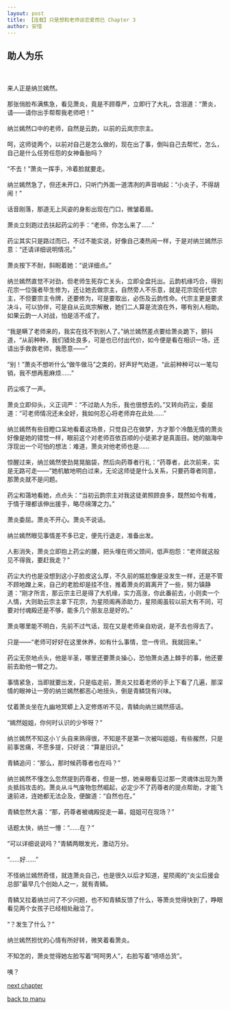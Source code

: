 ```yaml
---
layout: post
title: 【连载】只是想和老师谈恋爱而已 Chapter 3
author: 安惜
---
```




## 助人为乐
<br><br>来人正是纳兰嫣然。<br><br>那张俏脸布满焦急，看见萧炎，竟是不顾尊严，立即行了大礼，含泪道：“萧炎，请——请你出手帮帮我老师吧！”<br><br>纳兰嫣然口中的老师，自然是云韵，以前的云岚宗宗主。<br><br>呵，这师徒两个，以前对自己是怎么做的，现在出了事，倒叫自己去帮忙，怎么，自己是什么任劳任怨的女神备胎吗？<br><br>“不去！”萧炎一挥手，冷着脸就要走。<br><br>纳兰嫣然急了，但还未开口，只听门外面一道清冽的声音响起：“小炎子，不得胡闹！”<br><br>话音刚落，那道无上风姿的身影出现在门口，微皱着眉。<br><br>萧炎立刻跑过去扶起药尘的手：“老师，你怎么来了……”<br><br>药尘其实只是路过而已，不过不能实说，好像自己凑热闹一样，于是对纳兰嫣然示意：“还请详细说明情况。”<br><br>萧炎按下不耐，斜睨着她：“说详细点。”<br><br>纳兰嫣然直觉不对劲，但老师生死存亡关头，立即全盘托出。云韵机缘巧合，得到花宗一位强者毕生修为，还让她去做宗主，自然旁人不乐意，就是花宗现任代宗主，不但要宗主令牌，还要修为，可是要取出，必伤及云韵性命。代宗主更是要求决斗，可以协伴，可是自从云岚宗解散，她们二人算是流浪在外，哪有别人相助。如果云韵一人对战，怕是活不成了。<br><br>“我是瞒了老师来的，我实在找不到别人了。”纳兰嫣然差点要给萧炎跪下，颤抖道，“从前种种，我们错处良多，可是也已付出代价，如今便是看在相识一场，还请出手救救老师，我愿意——”<br><br>“别！”萧炎不想听什么“做牛做马”之类的，好声好气劝道，“此前种种可以一笔勾销，我不想再惹麻烦……”<br><br>药尘咳了一声。<br><br>萧炎立即仰头，义正词严：“不过助人为乐，我也很想去的。”又转向药尘，委屈道：“可老师情况还未全好，我如何忍心将老师弃在此处……”<br><br>纳兰嫣然有些目瞪口呆地看着这场景，只觉自己在做梦，方才那个冷酷无情的萧炎好像是她的错觉一样，眼前这个对老师百依百顺的小徒弟才是真面目。她的脑海中浮现出一个可怕的想法：难道，萧炎对他老师也是……<br><br>惊醒过来，纳兰嫣然使劲晃晃脑袋，然后向药尊者行礼：“药尊者，此次前来，实是无路可走——”她机敏地明白过来，无论这师徒是什么关系，只要药尊者同意，那萧炎就不是问题。<br><br>药尘和蔼地看她，点点头：“当初云韵宗主对我这徒弟照顾良多，既然如今有难，于情于理都该伸出援手，略尽绵薄之力。”<br><br>萧炎委屈。萧炎不开心。萧炎不说话。<br><br>纳兰嫣然眼见事情差不多已定，便先行退走，准备出发。<br><br>人影消失，萧炎立即抱上药尘的腰，把头埋在师父颈间，低声抱怨：“老师就这般见不得我，要赶我走？”<br><br>药尘大约也是没想到这小子脸皮这么厚，不久前的尴尬像是没发生一样，还是不管不顾地蹭上来，自己的老脸却是挂不住，推着萧炎的肩离开了一些，努力镇静道：“刚才所言，那云宗主已是得了大机缘，实力高涨，你此番前去，小则卖一个人情，大则助云宗主拿下花宗，为星陨阁再添助力，星陨阁虽较以前大有不同，可要对付魂殿还是不够，能多几个朋友总是好的。”<br><br>萧炎哪里能不明白，先前不过气话，现在又是老师亲自劝说，是不去也得去了。<br><br>只是——“老师可好好在这里休养，如有什么事情，您一传讯，我就回来。”<br><br>药尘无奈地点头，他是半圣，哪里还要萧炎操心，恐怕萧炎遇上棘手的事，他还要前去助他一臂之力。<br><br>事情紧急，当即就要出发，只是临走前，萧炎又拉着老师的手上下看了几遍，那深情的眼神让一旁的纳兰嫣然都恶心地扭头，倒是青鳞饶有兴味。<br><br>仗着萧炎坐在九幽地冥蟒上入定修炼听不见，青鳞向纳兰嫣然搭话。<br><br>“嫣然姐姐，你何时认识的少爷呀？”<br><br>纳兰嫣然不知这小丫头自来熟得很，不知是不是第一次被叫姐姐，有些赧然，只是前事苦痛，不愿多提，只好说：“算是旧识。”<br><br>青鳞追问：“那么，那时候药尊者也在吗？”<br><br>纳兰嫣然不懂怎么忽然提到药尊者，但是一想，她亲眼看见过那一灵魂体出现为萧炎抵挡攻击的。萧炎从斗气废物忽然崛起，必定少不了药尊者的提点帮助，才能飞速前进，连她都无法企及，便酸道：“自然也在。”<br><br>青鳞忽然大喜：“那，药尊者被魂殿捉走一幕，姐姐可在现场？”<br><br>话题太快，纳兰一懵：“……在？”<br><br>“可以详细说说吗？”青鳞两眼发光，激动万分。<br><br>“……好……”<br><br>不怪纳兰嫣然奇怪，就连萧炎自己，也是很久以后才知道，星陨阁的“炎尘后援会总部”最早几个创始人之一，就有青鳞。<br><br>青鳞又拉着纳兰问了不少问题，也不知青鳞反馈了什么，等萧炎觉得快到了，睁眼看见两个女孩子已经相处融洽了。<br><br>“？发生了什么？”<br><br>纳兰嫣然担忧的心情有所好转，微笑着看萧炎。<br><br>不知怎的，萧炎觉得她左脸写着“呵呵男人”，右脸写着“啧啧怂货”。<br><br>咦？

[next chapter](https://allforyanchen.github.io/2020/07/19/post-43-chapter-4.html)

[back to manu](https://allforyanchen.github.io/2020/07/19/post-43.html)
